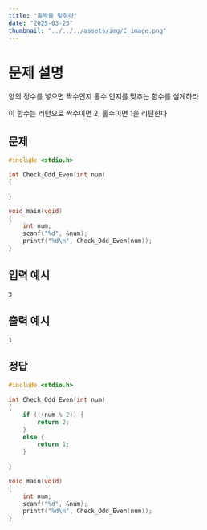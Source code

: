 ```yaml
---
title: "홀짝을 맞춰라" 
date: "2025-03-25"
thumbnail: "../../../assets/img/C_image.png"
---
```


# 문제 설명
양의 정수를 넣으면 짝수인지 홀수 인지를 맞추는 함수를 설계하라

이 함수는 리턴으로 짝수이면 2, 홀수이면 1을 리턴한다
## 문제
```c
#include <stdio.h>

int Check_Odd_Even(int num)
{

}

void main(void)
{
	int num;
	scanf("%d", &num);
	printf("%d\n", Check_Odd_Even(num));
}
```

## 입력 예시
```
3
```

## 출력 예시
```
1
```

## 정답
```c
#include <stdio.h>

int Check_Odd_Even(int num)
{
	if (!(num % 2)) {
		return 2;
	}
	else {
		return 1;
	}
		
}

void main(void)
{
	int num;
	scanf("%d", &num);
	printf("%d\n", Check_Odd_Even(num));
}
```

